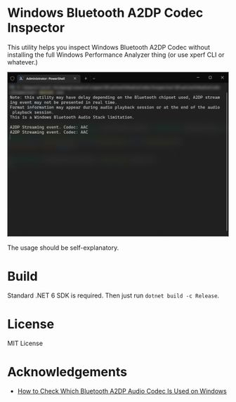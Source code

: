 # Windows Bluetooth A2DP Codec Inspector

This utility helps you inspect Windows Bluetooth A2DP Codec without installing the full Windows Performance Analyzer thing (or use xperf CLI or whatever.)

![Example Image](Assets/Example.png)

The usage should be self-explanatory.

# Build

Standard .NET 6 SDK is required. Then just run `dotnet build -c Release`.

# License

MIT License

# Acknowledgements

- [How to Check Which Bluetooth A2DP Audio Codec Is Used on Windows](https://helgeklein.com/blog/how-to-check-which-bluetooth-a2dp-audio-codec-is-used-on-windows/)
